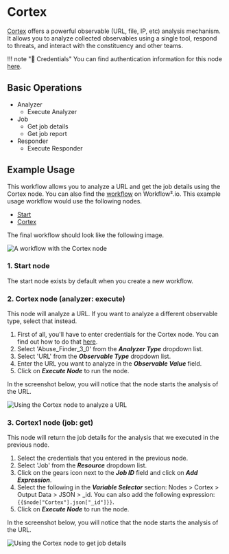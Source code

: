 # Cortex

[Cortex](https://github.com/TheHive-Project/CortexDocs) offers a powerful observable (URL, file, IP, etc) analysis mechanism. It allows you to analyze collected observables using a single tool, respond to threats, and interact with the constituency and other teams.

!!! note "🔑 Credentials"
    You can find authentication information for this node [here](/workflow/integrations/credentials/cortex/).


## Basic Operations

* Analyzer
    * Execute Analyzer
* Job
    * Get job details
    * Get job report
* Responder
    * Execute Responder

## Example Usage

This workflow allows you to analyze a URL and get the job details using the Cortex node. You can also find the [workflow](https://n8n.io/workflows/809) on Workflow².io. This example usage workflow would use the following nodes.
- [Start](/workflow/integrations/core-nodes/n8n-nodes-base.start/)
- [Cortex]()

The final workflow should look like the following image.

![A workflow with the Cortex node](/_images/integrations/nodes/cortex/workflow.png)

### 1. Start node

The start node exists by default when you create a new workflow.

### 2. Cortex node (analyzer: execute)

This node will analyze a URL. If you want to analyze a different observable type, select that instead.

1. First of all, you'll have to enter credentials for the Cortex node. You can find out how to do that [here](/workflow/integrations/credentials/cortex/).
2. Select 'Abuse_Finder_3_0' from the ***Analyzer Type*** dropdown list.
3. Select 'URL' from the ***Observable Type*** dropdown list.
4. Enter the URL you want to analyze in the ***Observable Value*** field.
5. Click on ***Execute Node*** to run the node.

In the screenshot below, you will notice that the node starts the analysis of the URL.

![Using the Cortex node to analyze a URL](/_images/integrations/nodes/cortex/cortex_node.png)

### 3. Cortex1 node (job: get)

This node will return the job details for the analysis that we executed in the previous node.

1. Select the credentials that you entered in the previous node.
2. Select 'Job' from the ***Resource*** dropdown list.
3. Click on the gears icon next to the ***Job ID*** field and click on ***Add Expression***.
4. Select the following in the ***Variable Selector*** section: Nodes > Cortex > Output Data > JSON > _id. You can also add the following expression: `{{$node["Cortex"].json["_id"]}}`.
5. Click on ***Execute Node*** to run the node.

In the screenshot below, you will notice that the node starts the analysis of the URL.

![Using the Cortex node to get job details](/_images/integrations/nodes/cortex/cortex1_node.png)
